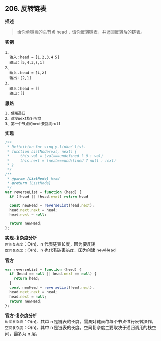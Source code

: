 ## 206. 反转链表

**描述**

> 给你单链表的头节点 head ，请你反转链表，并返回反转后的链表。

**实例**

```
1、
  输入：head = [1,2,3,4,5]
  输出：[5,4,3,2,1]
2、
  输入：head = [1,2]
  输出：[2,1]
3、
  输入：head = []
  输出：[]
```

**思路**

```
1、使用递归
2、改变next指针指向
3、第一个节点的next要指向null
```

**实现**

```js
/**
 * Definition for singly-linked list.
 * function ListNode(val, next) {
 *     this.val = (val===undefined ? 0 : val)
 *     this.next = (next===undefined ? null : next)
 * }
 */
/**
 * @param {ListNode} head
 * @return {ListNode}
 */
var reverseList = function (head) {
  if (!head || !head.next) return head;

  const newHead = reverseList(head.next);
  head.next.next = head;
  head.next = null;

  return newHead;
};
```

**实现-复杂度分析**  
`时间复杂度`：O(n)，n 代表链表长度，因为要反转  
`空间复杂度`：O(n)，n 也代表链表长度，因为创建 newHead

**官方**

```js
var reverseList = function (head) {
  if (head == null || head.next == null) {
    return head;
  }
  const newHead = reverseList(head.next);
  head.next.next = head;
  head.next = null;
  return newHead;
};
```

**官方-复杂度分析**  
`时间复杂度`：O(n)，其中 n 是链表的长度。需要对链表的每个节点进行反转操作。  
`空间复杂度`：O(n)，其中 n 是链表的长度。空间复杂度主要取决于递归调用的栈空间，最多为 n 层。
